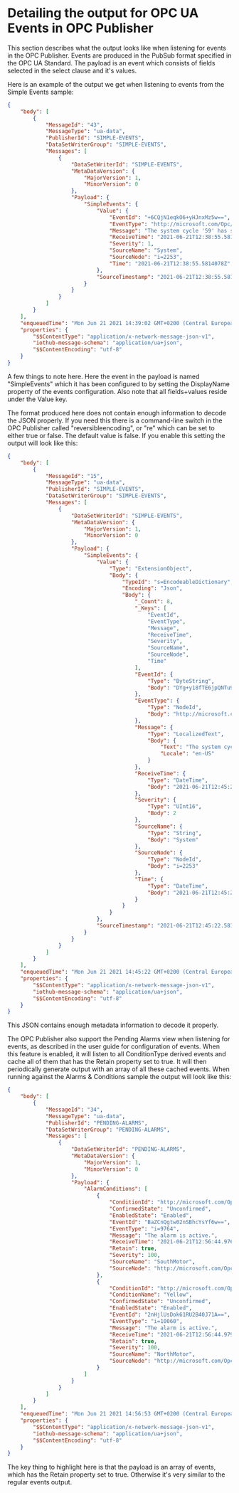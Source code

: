 # Detailing the output for OPC UA Events in OPC Publisher

This section describes what the output looks like when listening for events in the OPC Publisher. Events are produced in the PubSub format specified in the OPC UA Standard. The payload is an event which consists of fields selected in the select clause and it's values.

Here is an example of the output we get when listening to events from the Simple Events sample:
```json
{
	"body": [
		{
			"MessageId": "43",
			"MessageType": "ua-data",
			"PublisherId": "SIMPLE-EVENTS",
			"DataSetWriterGroup": "SIMPLE-EVENTS",
			"Messages": [
				{
					"DataSetWriterId": "SIMPLE-EVENTS",
					"MetaDataVersion": {
						"MajorVersion": 1,
						"MinorVersion": 0
					},
					"Payload": {
						"SimpleEvents": {
							"Value": {
								"EventId": "+6CQjN1eqkO6+yHJnxMz5w==",
								"EventType": "http://microsoft.com/Opc/OpcPlc/SimpleEvents#i=14",
								"Message": "The system cycle '59' has started.",
								"ReceiveTime": "2021-06-21T12:38:55.5814091Z",
								"Severity": 1,
								"SourceName": "System",
								"SourceNode": "i=2253",
								"Time": "2021-06-21T12:38:55.5814078Z"
							},
							"SourceTimestamp": "2021-06-21T12:38:55.5814091Z"
						}
					}
				}
			]
		}
	],
	"enqueuedTime": "Mon Jun 21 2021 14:39:02 GMT+0200 (Central European Summer Time)",
	"properties": {
		"$$ContentType": "application/x-network-message-json-v1",
		"iothub-message-schema": "application/ua+json",
		"$$ContentEncoding": "utf-8"
	}
}
```
A few things to note here. Here the event in the payload is named "SimpleEvents" which it has been configured to by setting the DisplayName property of the events configuration. Also note that all fields+values reside under the Value key.

The format produced here does not contain enough information to decode the JSON properly. If you need this there is a command-line switch in the OPC Publisher called "reversibleencoding", or "re" which can be set to either true or false. The default value is false. If you enable this setting the output will look like this:
```json
{
	"body": [
		{
			"MessageId": "15",
			"MessageType": "ua-data",
			"PublisherId": "SIMPLE-EVENTS",
			"DataSetWriterGroup": "SIMPLE-EVENTS",
			"Messages": [
				{
					"DataSetWriterId": "SIMPLE-EVENTS",
					"MetaDataVersion": {
						"MajorVersion": 1,
						"MinorVersion": 0
					},
					"Payload": {
						"SimpleEvents": {
							"Value": {
								"Type": "ExtensionObject",
								"Body": {
									"TypeId": "s=EncodeableDictionary",
									"Encoding": "Json",
									"Body": {
										"_Count": 8,
										"_Keys": [
											"EventId",
											"EventType",
											"Message",
											"ReceiveTime",
											"Severity",
											"SourceName",
											"SourceNode",
											"Time"
										],
										"EventId": {
											"Type": "ByteString",
											"Body": "DYg+y18fTE6jpQNTu9KB7A=="
										},
										"EventType": {
											"Type": "NodeId",
											"Body": "http://microsoft.com/Opc/OpcPlc/SimpleEvents#i=14"
										},
										"Message": {
											"Type": "LocalizedText",
											"Body": {
												"Text": "The system cycle '318' has started.",
												"Locale": "en-US"
											}
										},
										"ReceiveTime": {
											"Type": "DateTime",
											"Body": "2021-06-21T12:45:22.5819817Z"
										},
										"Severity": {
											"Type": "UInt16",
											"Body": 2
										},
										"SourceName": {
											"Type": "String",
											"Body": "System"
										},
										"SourceNode": {
											"Type": "NodeId",
											"Body": "i=2253"
										},
										"Time": {
											"Type": "DateTime",
											"Body": "2021-06-21T12:45:22.5819815Z"
										}
									}
								}
							},
							"SourceTimestamp": "2021-06-21T12:45:22.5819817Z"
						}
					}
				}
			]
		}
	],
	"enqueuedTime": "Mon Jun 21 2021 14:45:22 GMT+0200 (Central European Summer Time)",
	"properties": {
		"$$ContentType": "application/x-network-message-json-v1",
		"iothub-message-schema": "application/ua+json",
		"$$ContentEncoding": "utf-8"
	}
}
```
This JSON contains enough metadata information to decode it properly.

The OPC Publisher also support the Pending Alarms view when listening for events, as described in the user guide for configuration of events. When this feature is enabled, it will listen to all ConditionType derived events and cache all of them that has the Retain property set to true. It will then periodically generate output with an array of all these cached events. When running against the Alarms & Conditions sample the output will look like this:
```json
{
	"body": [
		{
			"MessageId": "34",
			"MessageType": "ua-data",
			"PublisherId": "PENDING-ALARMS",
			"DataSetWriterGroup": "PENDING-ALARMS",
			"Messages": [
				{
					"DataSetWriterId": "PENDING-ALARMS",
					"MetaDataVersion": {
						"MajorVersion": 1,
						"MinorVersion": 0
					},
					"Payload": {
						"AlarmConditions": [
							{
								"ConditionId": "http://microsoft.com/Opc/OpcPlc/AlarmsInstance#s=1%3aMetals%2fSouthMotor%3fGold",
								"ConfirmedState": "Unconfirmed",
								"EnabledState": "Enabled",
								"EventId": "BaZCnQgtw02nSBhcYsYf6w==",
								"EventType": "i=9764",
								"Message": "The alarm is active.",
								"ReceiveTime": "2021-06-21T12:56:44.9769512Z",
								"Retain": true,
								"Severity": 100,
								"SourceName": "SouthMotor",
								"SourceNode": "http://microsoft.com/Opc/OpcPlc/AlarmsInstance#s=1%3aMetals%2fSouthMotor",
							},
							{
								"ConditionId": "http://microsoft.com/Opc/OpcPlc/AlarmsInstance#s=1%3aColours%2fNorthMotor%3fYellow",
								"ConditionName": "Yellow",
								"ConfirmedState": "Unconfirmed",
								"EnabledState": "Enabled",
								"EventId": "2nHjlUsDok61RU2B40J71A==",
								"EventType": "i=10060",
								"Message": "The alarm is active.",
								"ReceiveTime": "2021-06-21T12:56:44.9793124Z",
								"Retain": true,
								"Severity": 100,
								"SourceName": "NorthMotor",
								"SourceNode": "http://microsoft.com/Opc/OpcPlc/AlarmsInstance#s=1%3aColours%2fNorthMotor",
							}
						]
					}
				}
			]
		}
	],
	"enqueuedTime": "Mon Jun 21 2021 14:56:53 GMT+0200 (Central European Summer Time)",
	"properties": {
		"$$ContentType": "application/x-network-message-json-v1",
		"iothub-message-schema": "application/ua+json",
		"$$ContentEncoding": "utf-8"
	}
}
```
The key thing to highlight here is that the payload is an array of events, which has the Retain property set to true. Otherwise it's very similar to the regular events output.